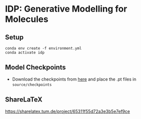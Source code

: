 # IDP: Generative Modelling for Molecules

## Setup

```
conda env create -f environment.yml
conda activate idp
``` 

## Model Checkpoints

- Download the checkpoints from [here](url) and place the .pt files in `source/checkpoints`

## ShareLaTeX
https://sharelatex.tum.de/project/65311f55d72a3e3b5e7ef9ce
